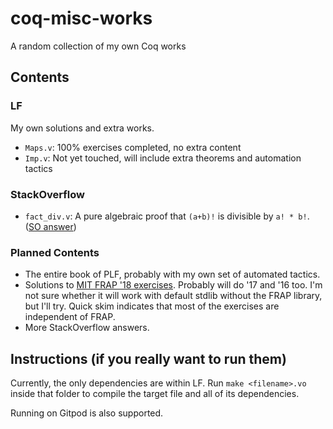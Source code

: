 # coq-misc-works

A random collection of my own Coq works

## Contents

### LF

My own solutions and extra works.

* `Maps.v`: 100% exercises completed, no extra content
* `Imp.v`: Not yet touched, will include extra theorems and automation tactics

### StackOverflow

* `fact_div.v`: A pure algebraic proof that `(a+b)!` is divisible by `a! * b!`. ([SO answer](https://stackoverflow.com/questions/55333331/coq-proof-that-factorial-n-factorial-k-factorial-n-k-is-integer/55944121#55944121))

### Planned Contents

* The entire book of PLF, probably with my own set of automated tactics.
* Solutions to [MIT FRAP '18 exercises](https://github.com/mit-frap/spring18). Probably will do '17 and '16 too.
  I'm not sure whether it will work with default stdlib without the FRAP library, but I'll try. Quick skim indicates that most of the exercises are independent of FRAP.
* More StackOverflow answers.

## Instructions (if you really want to run them)

Currently, the only dependencies are within LF.
Run `make <filename>.vo` inside that folder to compile the target file and all of its dependencies.

Running on Gitpod is also supported.
